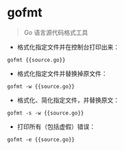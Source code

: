 # gofmt

> Go 语言源代码格式工具

- 格式化指定文件并在控制台打印出来：

`gofmt {{source.go}}`

- 格式化指定文件并替换掉原文件：

`gofmt -w {{source.go}}`

- 格式化、简化指定文件，并替换原文：

`gofmt -s -w {{source.go}}`

- 打印所有（包括虚假）错误：

`gofmt -e {{source.go}}`

[#]: contributors: ([潘潘]，[李峰])